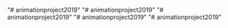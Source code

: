 "# animationproject2019" 
"# animationproject2019" 
"# animationproject2019" 
"# animationproject2019" 
"# animationproject2019" 
